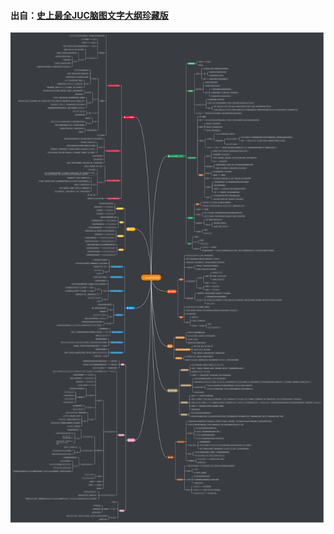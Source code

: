 #### 出自：[史上最全JUC脑图文字大纲珍藏版](https://mp.weixin.qq.com/s?__biz=MzUzNTY4NTYxMA==&mid=2247483927&idx=1&sn=fae69e8e25c595430d18de697ae61dab&chksm=fa80f292cdf77b844c18350a137adcf73842a2c6c8ae510cb78a0138d2112c9ac708c3e0261a&mpshare=1&scene=1&srcid=05066g7TaSOOXKxXaxWH8tQf&pass_ticket=gmSqCPzvRdYVH4xsPZ8%2BdCpUWVmZvIq%2BeVdiaEu%2BPbQ%3D#rd)
![jdk concurrent](../../pic/Java并发笔记.png)